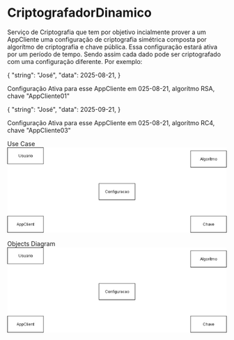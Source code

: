 # CriptografadorDinamico
Serviço de Criptografia que tem por objetivo incialmente prover a um AppCliente uma configuração de criptografia simétrica composta por algorítmo de criptografia e chave pública.
Essa configuração estará ativa por um período de tempo. Sendo assim cada dado pode ser criptografado com uma configuração diferente. Por exemplo:

{
	"string": "José",
	"data": 2025-08-21,
} 

Configuração Ativa para esse AppCliente em 025-08-21, algorítmo RSA, chave "AppCliente01"


{
	"string": "José",
	"data": 2025-09-21,
} 

Configuração Ativa para esse AppCliente em 025-08-21, algorítmo RC4, chave "AppCliente03"


Use Case
![Alt text](https://github.com/ElenzitaDarhk/CriptografadorDinamico/blob/Develop/CriptografadorDinamico-Objetos.jpg)


Objects Diagram
![Alt text](https://github.com/ElenzitaDarhk/CriptografadorDinamico/blob/Develop/CriptografadorDinamico-Objetos.jpg)
